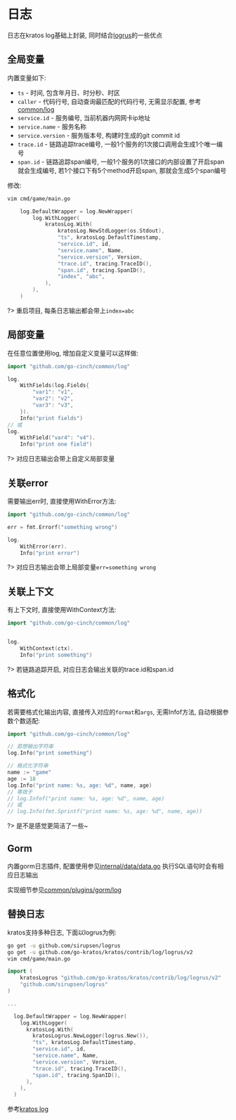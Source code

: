 # 日志


日志在kratos log基础上封装, 同时结合[logrus](https://github.com/sirupsen/logrus)的一些优点


## 全局变量


内置变量如下:
- `ts` - 时间, 包含年月日、时分秒、时区
- `caller` - 代码行号, 自动查询最匹配的代码行号, 无需显示配置, 参考[common/log](https://github.com/go-cinch/common/blob/master/log/kratos.go#L130)
- `service.id` - 服务编号, 当前机器内网网卡ip地址
- `service.name` - 服务名称
- `service.version` - 服务版本号, 构建时生成的git commit id
- `trace.id` - 链路追踪trace编号, 一般1个服务的1次接口调用会生成1个唯一编号
- `span.id` - 链路追踪span编号, 一般1个服务的1次接口的内部设置了开启span就会生成编号, 若1个接口下有5个method开启span, 那就会生成5个span编号

修改:
```bash
vim cmd/game/main.go
```

```go
    log.DefaultWrapper = log.NewWrapper(
		log.WithLogger(
			kratosLog.With(
				kratosLog.NewStdLogger(os.Stdout),
				"ts", kratosLog.DefaultTimestamp,
				"service.id", id,
				"service.name", Name,
				"service.version", Version,
				"trace.id", tracing.TraceID(),
				"span.id", tracing.SpanID(),
				"index", "abc",
			),
		),
	)
```

?> 重启项目, 每条日志输出都会带上`index=abc`


## 局部变量


在任意位置使用log, 增加自定义变量可以这样做:
```go
import "github.com/go-cinch/common/log"

log.
	WithFields(log.Fields{
        "var1": "v1",
        "var2": "v2",
        "var3": "v3",
    }).
	Info("print fields")
// 或
log.
	WithField("var4": "v4").
	Info("print one field")
```

?> 对应日志输出会带上自定义局部变量


## 关联error


需要输出err时, 直接使用WithError方法:
```go
import "github.com/go-cinch/common/log"

err = fmt.Errorf("something wrong")

log.
	WithError(err).
	Info("print error")
```

?> 对应日志输出会带上局部变量`err=something wrong`


## 关联上下文


有上下文时, 直接使用WithContext方法:
```go
import "github.com/go-cinch/common/log"


log.
    WithContext(ctx).
	Info("print something")
```

?> 若链路追踪开启, 对应日志会输出关联的trace.id和span.id


## 格式化


若需要格式化输出内容, 直接传入对应的`format`和`args`, 无需Infof方法, 自动根据参数个数适配:
```go
import "github.com/go-cinch/common/log"

// 若想输出字符串
log.Info("print something")

// 格式化字符串
name := "game"
age := 18
log.Info("print name: %s, age: %d", name, age)
// 等效于
// log.Infof("print name: %s, age: %d", name, age)
// 或
// log.Info(fmt.Sprintf("print name: %s, age: %d", name, age))
```

?> 是不是感觉更简洁了一些~


## Gorm


内置gorm日志插件, 配置使用参见[internal/data/data.go](https://github.com/go-cinch/layout/blob/dev/internal/data/data.go#L146)
执行SQL语句时会有相应日志输出

实现细节参见[common/plugins/gorm/log](https://github.com/go-cinch/common/blob/master/plugins/gorm/log/log.go)

## 替换日志


kratos支持多种日志, 下面以logrus为例:

```bash
go get -u github.com/sirupsen/logrus
go get -u github.com/go-kratos/kratos/contrib/log/logrus/v2
vim cmd/game/main.go
```

```go
import (
	kratosLogrus "github.com/go-kratos/kratos/contrib/log/logrus/v2"
	"github.com/sirupsen/logrus"
)

...

  log.DefaultWrapper = log.NewWrapper(
    log.WithLogger(
      kratosLog.With(
        kratosLogrus.NewLogger(logrus.New()),
        "ts", kratosLog.DefaultTimestamp,
        "service.id", id,
        "service.name", Name,
        "service.version", Version,
        "trace.id", tracing.TraceID(),
        "span.id", tracing.SpanID(),
      ),
    ),
  )
```

参考[kratos log](https://go-kratos.dev/docs/component/log#%E9%80%82%E9%85%8D%E5%AE%9E%E7%8E%B0)